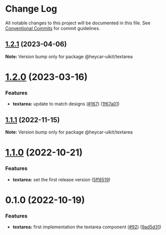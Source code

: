 # Change Log

All notable changes to this project will be documented in this file.
See [Conventional Commits](https://conventionalcommits.org) for commit guidelines.

## [1.2.1](https://github.com/hey-car/heycar-uikit/compare/@heycar-uikit/textarea@1.2.0...@heycar-uikit/textarea@1.2.1) (2023-04-06)

**Note:** Version bump only for package @heycar-uikit/textarea





# [1.2.0](https://github.com/hey-car/heycar-uikit/compare/@heycar-uikit/textarea@1.1.1...@heycar-uikit/textarea@1.2.0) (2023-03-16)


### Features

* **textarea:** update to match designs ([#167](https://github.com/hey-car/heycar-uikit/issues/167)) ([1f67a01](https://github.com/hey-car/heycar-uikit/commit/1f67a01a72df2c11ccddf9ab6d4b38b3389796fa))





## [1.1.1](https://github.com/hey-car/heycar-uikit/compare/@heycar-uikit/textarea@1.1.0...@heycar-uikit/textarea@1.1.1) (2022-11-15)

**Note:** Version bump only for package @heycar-uikit/textarea





# [1.1.0](https://github.com/hey-car/heycar-uikit/compare/@heycar-uikit/textarea@0.1.0...@heycar-uikit/textarea@1.1.0) (2022-10-21)


### Features

* **textarea:** set the first release version ([5ff8519](https://github.com/hey-car/heycar-uikit/commit/5ff851992f1ab33acda768c65b13b67c0f1e2ab1))





# 0.1.0 (2022-10-19)


### Features

* **textarea:** first implementation the textarea component ([#92](https://github.com/hey-car/heycar-uikit/issues/92)) ([9ad5d31](https://github.com/hey-car/heycar-uikit/commit/9ad5d31c0e5ad48b744e268137d259c4d4f13b48))
